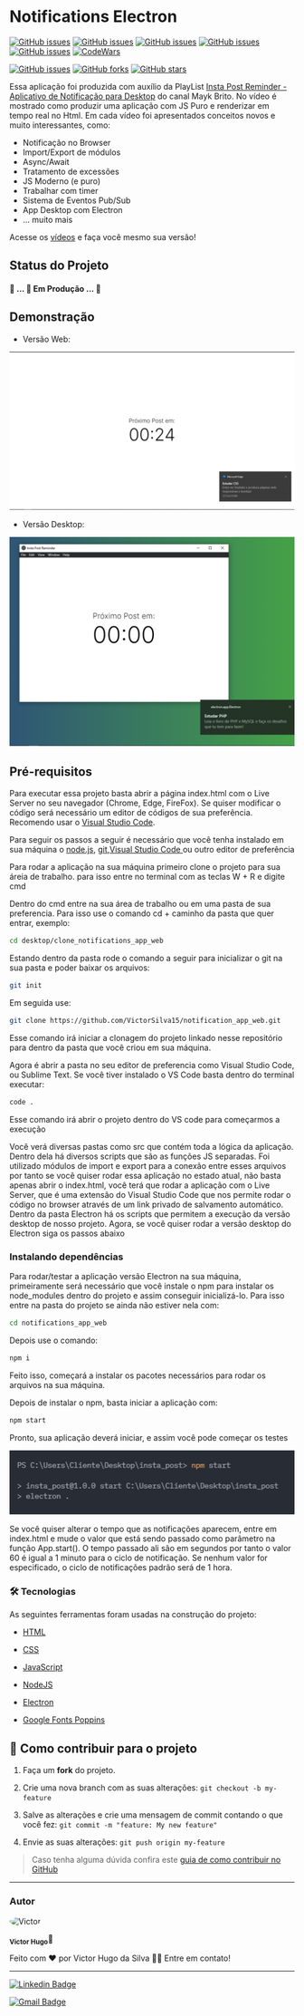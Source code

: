 # Notifications Electron

<a  href="https://developer.mozilla.org/pt-BR/docs/Web/HTML"  target="blank"><img  alt="GitHub issues"  src="https://img.shields.io/static/v1?label=tech&message=HTML5&color=E34F26&style=for-the-badge&logo=HTML5"></a> <a  href="https://developer.mozilla.org/pt-BR/docs/Web/CSS"  target="blank"><img  alt="GitHub issues"  src="https://img.shields.io/static/v1?label=tech&message=CSS3&color=1572B6&style=for-the-badge&logo=CSS3"></a> <a  href="https://developer.mozilla.org/pt-BR/docs/Web/JavaScript"  target="blank"><img  alt="GitHub issues"  src="https://img.shields.io/static/v1?label=tech&message=JavaScript&color=F7DF1E&style=for-the-badge&logo=JavaScript"></a> <a  href="https://www.electronjs.org/"  target="blank"><img  alt="GitHub issues"  src="https://img.shields.io/static/v1?label=tech&message=Electron&color=47848F&style=for-the-badge&logo=electron"></a> <a  href="https://nodejs.org/en/"  target="blank"><img  alt="GitHub issues"  src="https://img.shields.io/static/v1?label=tech&message=NodeJs&color=339933&style=for-the-badge&logo=node.js"></a> <a  href="https://www.codewars.com/users/Victor%20Hugo%20da%20Silva"  target="blank"><img  alt="CodeWars"  src="https://img.shields.io/static/v1?label=Follow&message=CodeWars&color=B1361E&style=for-the-badge&logo=codewars"></a>

[![GitHub issues](https://img.shields.io/github/issues/VictorSilva15/notification_app_web?style=for-the-badge)](https://github.com/VictorSilva15/notification_app_web/issues) [![GitHub forks](https://img.shields.io/github/forks/VictorSilva15/notification_app_web?style=for-the-badge)](https://github.com/VictorSilva15/notification_app_web/network) [![GitHub stars](https://img.shields.io/github/stars/VictorSilva15/notification_app_web?style=for-the-badge)](https://github.com/VictorSilva15/notification_app_web/stargazers)

Essa aplicação foi produzida com auxílio da PlayList [Insta Post Reminder - Aplicativo de Notificação para Desktop](https://www.youtube.com/playlist?list=PLeLKux5eT3kbD0iUjYCHmea57EGQSphc9) do canal Mayk Brito. No vídeo é mostrado como produzir uma aplicação com JS Puro e renderizar em tempo real no Html. Em cada vídeo foi apresentados conceitos novos e muito interessantes, como:

- Notificação no Browser
- Import/Export de módulos
- Async/Await
- Tratamento de excessões
- JS Moderno (e puro)
- Trabalhar com timer
- Sistema de Eventos Pub/Sub
- App Desktop com Electron
- ... muito mais

Acesse os [vídeos](https://www.youtube.com/watch?v=Mhd6x2Z-F_w) e faça você mesmo sua versão!

<h2>Status do Projeto</h2>

<h4> 🚧 ... 🚀 Em Produção  ... 🚧 </h4>

<h2> Demonstração </h2>

- Versão Web:

<img src="./screenshots/versao-web.png" alt="versão Web">

- Versão Desktop:

<img src="./screenshots/versao-desktop.png" alt="versão Desktop">

<h2>Pré-requisitos</h2>

<p>Para executar essa projeto basta abrir a página index.html com o Live Server no seu navegador (Chrome, Edge, FireFox). Se quiser modificar o código será necessário um editor de códigos de sua preferência. Recomendo usar o <a  href="https://code.visualstudio.com/download"  alt="VS Code">Visual Studio Code</a>.</p>

<p>Para seguir os passos a seguir é necessário que você tenha instalado em sua máquina o <a  href="https://nodejs.org/en/"  alt="Link do Node.js">node.js</a>, <a  href="https://git-scm.com/downloads"  alt="Link do Git">git</a>,<a  href="https://code.visualstudio.com/download"  alt="Link do Visual Studio Code">Visual Studio Code </a> ou outro editor de preferência </p>

<p>Para rodar a aplicação na sua máquina primeiro clone o projeto para sua áreia de trabalho. para isso entre no terminal com as teclas W + R e digite cmd</p>

<p>Dentro do cmd entre na sua área de trabalho ou em uma pasta de sua preferencia. Para isso use o comando cd + caminho da pasta que quer entrar, exemplo:</p>

```bash
cd desktop/clone_notifications_app_web
```

<p>Estando dentro da pasta rode o comando a seguir para inicializar o git na sua pasta e poder baixar os arquivos:</p>

```bash
git init
```

<p>Em seguida use: </p>

```bash
git clone https://github.com/VictorSilva15/notification_app_web.git
```

<p>Esse comando irá iniciar a clonagem do projeto linkado nesse repositório para dentro da pasta que você criou em sua máquina.</p>

<p>Agora é abrir a pasta no seu editor de preferencia como Visual Studio Code, ou Sublime Text. Se você tiver instalado o VS Code basta dentro do terminal executar: </p>

```bash
code .
```

<p>Esse comando irá abrir o projeto dentro do VS code para começarmos a execução</p>

Você verá diversas pastas como src que contém toda a lógica da aplicação. Dentro dela há diversos scripts que são as funções JS separadas. Foi utilizado módulos de import e export para a conexão entre esses arquivos por tanto se você quiser rodar essa aplicação no estado atual, não basta apenas abrir o index.html, você terá que rodar a aplicação com o Live Server, que é uma extensão do Visual Studio Code que nos permite rodar o código no browser através de um link privado de salvamento automático. Dentro da pasta Electron há os scripts que permitem a execução da versão desktop de nosso projeto. Agora, se você quiser rodar a versão desktop do Electron siga os passos abaixo</p>

<h3>Instalando dependências</h3>

<p>Para rodar/testar a aplicação versão Electron na sua máquina, primeiramente será necessário que você instale o npm para instalar os node_modules dentro do projeto e assim conseguir inicializá-lo. Para isso entre na pasta do projeto se ainda não estiver nela com: </p>

```bash
cd notifications_app_web
```

<p>Depois use o comando:</p>

```bash
npm i
```

<p>Feito isso, começará a instalar os pacotes necessários para rodar os arquivos na sua máquina. </p>

<p>Depois de instalar o npm, basta iniciar a aplicação com:</p>

```bash
npm start
```

<p>Pronto, sua aplicação deverá iniciar, e assim você pode começar os testes</p>

<img src="./screenshots/app-running.png" alt="versão Desktop">

<p>Se você quiser alterar o tempo que as notificações aparecem, entre em index.html e mude o valor que está sendo passado como parâmetro na função App.start(). O tempo passado ali são em segundos por tanto o valor 60 é igual a 1 minuto para o ciclo de notificação. Se nenhum valor for especificado, o ciclo de notificações padrão será de 1 hora.</p>

### 🛠 Tecnologias

As seguintes ferramentas foram usadas na construção do projeto:

- [HTML](https://developer.mozilla.org/pt-BR/docs/Web/html)

- [CSS](https://developer.mozilla.org/pt-BR/docs/Web/css)

- [JavaScript](https://developer.mozilla.org/pt-BR/docs/Web/JavaScript)

- [NodeJS](https://nodejs.org/en/)

- [Electron](https://www.electronjs.org/)

- [Google Fonts Poppins](https://fonts.google.com/specimen/Poppins?query=Popp)

## 💪 Como contribuir para o projeto

1. Faça um **fork** do projeto.

2. Crie uma nova branch com as suas alterações: `git checkout -b my-feature`

3. Salve as alterações e crie uma mensagem de commit contando o que você fez: `git commit -m "feature: My new feature"`

4. Envie as suas alterações: `git push origin my-feature`

> Caso tenha alguma dúvida confira este [guia de como contribuir no GitHub](./CONTRIBUTING.md)

---

### Autor

<img  style="border-radius: 50%;"  src="https://avatars.githubusercontent.com/u/70340221?v=4"  width="100px;"  alt="Victor"/>
  
<sub><b>Victor Hugo</b></sub>🚀

Feito com ❤️ por Victor Hugo da Silva 👋🏽 Entre em contato!

---

[![Linkedin Badge](https://img.shields.io/badge/-Victor-blue?style=flat-square&logo=Linkedin&logoColor=white&link=https://www.linkedin.com/in/tgmarinho/)](https://www.linkedin.com/in/victor-silva-9485021b2/)

[![Gmail Badge](https://img.shields.io/badge/-victor470hugo@gmail.com-c14438?style=flat-square&logo=Gmail&logoColor=white&link=mailto:tgmarinho@gmail.com)](mailto:victor470hugo@gmail.com)
